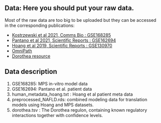 ## Data: Here you should put your raw data.
Most of the raw data are too big to be uploaded but they can be accessed in the corresponding publications:
* [Kostrzewski et al 2021, Comms Bio : GSE168285](https://www.nature.com/articles/s42003-021-02616-x)
* [Pantano et al 2021, Scientific Reports : GSE162694](https://www.nature.com/articles/s41598-021-96966-5)
* [Hoang et al 2019, Scientific Reports : GSE130970](https://www.nature.com/articles/s41598-019-48746-5)
* [OmniPath](https://omnipathdb.org/)
* [Dorothea resource](https://saezlab.github.io/dorothea/)

## Data description
1. GSE168285: MPS in-vitro model data 
2. GSE162694: Pantano et al. patient data
4. human_metadata_hoang.txt : Hoang et al patient meta data
5. preprocessed_NAFLD.rds: combined modeling data for translation models using Hoang and MPS datasets.
6. dorothea.tsv : The Dorothea regulon, containing known regulatory interactions together with confidence levels.
